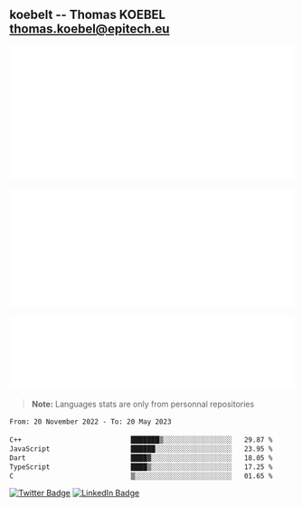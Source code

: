 ## koebelt -- Thomas KOEBEL <thomas.koebel@epitech.eu>

<!-- On github since 2018-->


![Metrics](/metrics.classic.svg)



<!--![Metrics](/metrics.plugin.introduction.repository.svg)-->
![Metrics](/metrics.plugin.isocalendar.svg)



![Metrics](/metrics.plugin.languages.svg)

> **Note:** Languages stats are only from personnal repositories

<!--START_SECTION:waka-->

```text
From: 20 November 2022 - To: 20 May 2023

C++                           ███████▒░░░░░░░░░░░░░░░░░   29.87 %
JavaScript                    ██████░░░░░░░░░░░░░░░░░░░   23.95 %
Dart                          ████▓░░░░░░░░░░░░░░░░░░░░   18.05 %
TypeScript                    ████▒░░░░░░░░░░░░░░░░░░░░   17.25 %
C                             ▒░░░░░░░░░░░░░░░░░░░░░░░░   01.65 %
```

<!--END_SECTION:waka-->

[![Twitter Badge](https://img.shields.io/badge/Twitter-Profile-informational?style=flat&logo=twitter&logoColor=white&color=1CA2F1)](https://twitter.com/jesuis_roux)
[![LinkedIn Badge](https://img.shields.io/badge/LinkedIn-Profile-informational?style=flat&logo=linkedin&logoColor=white&color=0D76A8)](https://www.linkedin.com/in/koebelt/)
